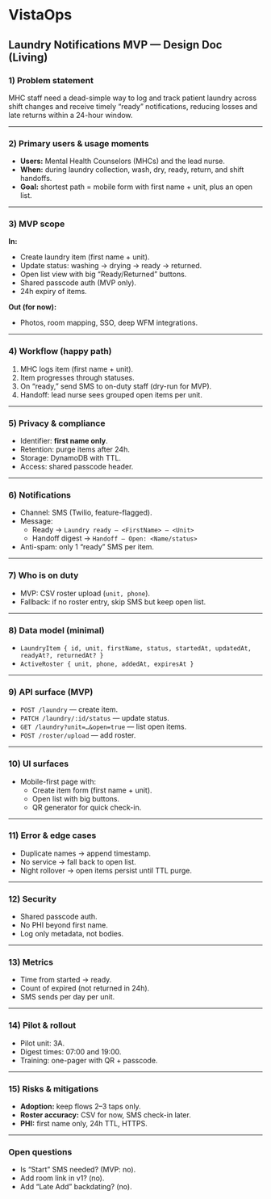 # VistaOps

## Laundry Notifications MVP — Design Doc (Living)

### 1) Problem statement

MHC staff need a dead-simple way to log and track patient laundry across shift changes and receive timely “ready” notifications, reducing losses and late returns within a 24-hour window.

---

### 2) Primary users & usage moments

- **Users:** Mental Health Counselors (MHCs) and the lead nurse.
- **When:** during laundry collection, wash, dry, ready, return, and shift handoffs.
- **Goal:** shortest path = mobile form with first name + unit, plus an open list.

---

### 3) MVP scope

**In:**

- Create laundry item (first name + unit).
- Update status: washing → drying → ready → returned.
- Open list view with big “Ready/Returned” buttons.
- Shared passcode auth (MVP only).
- 24h expiry of items.

**Out (for now):**

- Photos, room mapping, SSO, deep WFM integrations.

---

### 4) Workflow (happy path)

1. MHC logs item (first name + unit).
2. Item progresses through statuses.
3. On “ready,” send SMS to on-duty staff (dry-run for MVP).
4. Handoff: lead nurse sees grouped open items per unit.

---

### 5) Privacy & compliance

- Identifier: **first name only**.
- Retention: purge items after 24h.
- Storage: DynamoDB with TTL.
- Access: shared passcode header.

---

### 6) Notifications

- Channel: SMS (Twilio, feature-flagged).
- Message:
  - Ready → `Laundry ready — <FirstName> — <Unit>`
  - Handoff digest → `Handoff — Open: <Name/status>`
- Anti-spam: only 1 “ready” SMS per item.

---

### 7) Who is on duty

- MVP: CSV roster upload (`unit, phone`).
- Fallback: if no roster entry, skip SMS but keep open list.

---

### 8) Data model (minimal)

- `LaundryItem { id, unit, firstName, status, startedAt, updatedAt, readyAt?, returnedAt? }`
- `ActiveRoster { unit, phone, addedAt, expiresAt }`

---

### 9) API surface (MVP)

- `POST /laundry` — create item.
- `PATCH /laundry/:id/status` — update status.
- `GET /laundry?unit=…&open=true` — list open items.
- `POST /roster/upload` — add roster.

---

### 10) UI surfaces

- Mobile-first page with:
  - Create item form (first name + unit).
  - Open list with big buttons.
  - QR generator for quick check-in.

---

### 11) Error & edge cases

- Duplicate names → append timestamp.
- No service → fall back to open list.
- Night rollover → open items persist until TTL purge.

---

### 12) Security

- Shared passcode auth.
- No PHI beyond first name.
- Log only metadata, not bodies.

---

### 13) Metrics

- Time from started → ready.
- Count of expired (not returned in 24h).
- SMS sends per day per unit.

---

### 14) Pilot & rollout

- Pilot unit: 3A.
- Digest times: 07:00 and 19:00.
- Training: one-pager with QR + passcode.

---

### 15) Risks & mitigations

- **Adoption:** keep flows 2–3 taps only.
- **Roster accuracy:** CSV for now, SMS check-in later.
- **PHI:** first name only, 24h TTL, HTTPS.

---

### Open questions

- Is “Start” SMS needed? (MVP: no).
- Add room link in v1? (no).
- Add “Late Add” backdating? (no).
